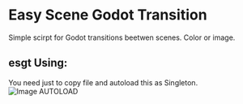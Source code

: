 # Easy Scene Godot Transition
Simple scirpt for Godot transitions beetwen scenes. Color or image.

## esgt Using:

You need just to copy file and autoload this as Singleton.
![Image AUTOLOAD](https://github.com/images/yaktocat.png)

```Gdscript



```
